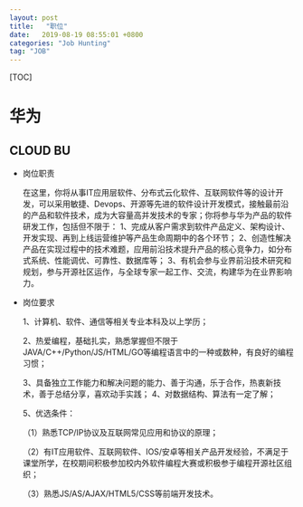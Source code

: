 ```yaml
---
layout: post
title:   "职位"
date:   2019-08-19 08:55:01 +0800
categories: "Job Hunting"
tag: "JOB"
---
```


[TOC]





# 华为

## CLOUD BU

- 岗位职责

  在这里，你将从事IT应用层软件、分布式云化软件、互联网软件等的设计开发，可以采用敏捷、Devops、开源等先进的软件设计开发模式，接触最前沿的产品和软件技术，成为大容量高并发技术的专家；你将参与华为产品的软件研发工作，包括但不限于： 1、完成从客户需求到软件产品定义、架构设计、开发实现、再到上线运营维护等产品生命周期中的各个环节； 2、创造性解决产品在实现过程中的技术难题，应用前沿技术提升产品的核心竞争力，如分布式系统、性能调优、可靠性、数据库等； 3、有机会参与业界前沿技术研究和规划，参与开源社区运作，与全球专家一起工作、交流，构建华为在业界影响力。

- 岗位要求

  1、计算机、软件、通信等相关专业本科及以上学历； 

  2、热爱编程，基础扎实，熟悉掌握但不限于JAVA/C++/Python/JS/HTML/GO等编程语言中的一种或数种，有良好的编程习惯； 

  3、具备独立工作能力和解决问题的能力、善于沟通，乐于合作，热衷新技术，善于总结分享，喜欢动手实践；    4、对数据结构、算法有一定了解； 

  5、优选条件： 

  （1）熟悉TCP/IP协议及互联网常见应用和协议的原理； 

  （2）有IT应用软件、互联网软件、IOS/安卓等相关产品开发经验，不满足于课堂所学，在校期间积极参加校内外软件编程大赛或积极参于编程开源社区组织； 

  （3）熟悉JS/AS/AJAX/HTML5/CSS等前端开发技术。